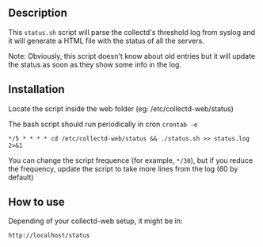 ## Description

This `status.sh` script will parse the collectd's threshold log from syslog and it will generate a HTML file with the status of all the servers.

Note: Obviously, this script doesn't know about old entries but it will update the status as soon as they show some info in the log.

## Installation

Locate the script inside the web folder (eg: /etc/collectd-web/status)

The bash script should run periodically in cron `crontab -e`

    */5 * * * * cd /etc/collectd-web/status && ./status.sh >> status.log 2>&1

You can change the script frequence (for example, `*/30`), but if you reduce the frequency, update the script to take more lines from the log (60 by default)

## How to use

Depending of your collectd-web setup, it might be in:

    http://localhost/status
